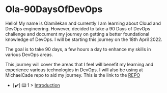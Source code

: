# Ola-90DaysOfDevOps
Hello! My name is Olamilekan and currently I am learning about Cloud and DevOps engineering. However, decided to take a 90 Days of DevOps challenge and document my journey on getting a better foundational knowledge of DevOps. I will be starting this journey on the 18th April 2022.

The goal is to take 90 days, a few hours a day to enhance my skills in various DevOps areas.

This journey will cover the areas that I feel will benefit my learning and experience various technologies in DevOps. I will also be using at MichaelCade repo to aid my journey. This is the link to the [REPO](https://github.com/MichaelCade/90DaysOfDevOps)
- [✔️] ⌨️ 1 > [Introduction](Days/day01.md)